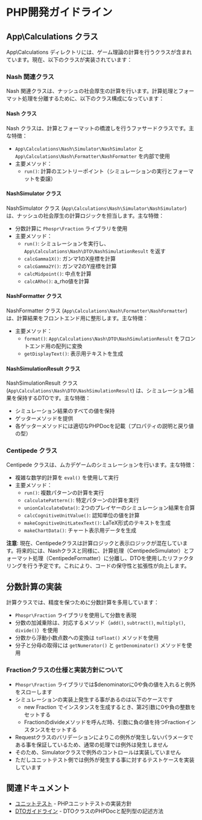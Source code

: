 # PHP開発ガイドライン

## App\Calculations クラス

App\Calculations ディレクトリには、ゲーム理論の計算を行うクラスが含まれています。現在、以下のクラスが実装されています：

### Nash 関連クラス

Nash 関連クラスは、ナッシュの社会厚生の計算を行います。計算処理とフォーマット処理を分離するために、以下のクラス構成になっています：

#### Nash クラス

Nash クラスは、計算とフォーマットの橋渡しを行うファサードクラスです。主な特徴：

- `App\Calculations\Nash\Simulator\NashSimulator` と `App\Calculations\Nash\Formatter\NashFormatter` を内部で使用
- 主要メソッド：
  - `run()`: 計算のエントリーポイント（シミュレーションの実行とフォーマットを委譲）

#### NashSimulator クラス

NashSimulator クラス (`App\Calculations\Nash\Simulator\NashSimulator`) は、ナッシュの社会厚生の計算ロジックを担当します。主な特徴：

- 分数計算に `Phospr\Fraction` ライブラリを使用
- 主要メソッド：
  - `run()`: シミュレーションを実行し、`App\Calculations\Nash\DTO\NashSimulationResult` を返す
  - `calcGamma1X()`: ガンマ1のX座標を計算
  - `calcGamma2Y()`: ガンマ2のY座標を計算
  - `calcMidpoint()`: 中点を計算
  - `calcARho()`: a_rho値を計算

#### NashFormatter クラス

NashFormatter クラス (`App\Calculations\Nash\Formatter\NashFormatter`) は、計算結果をフロントエンド用に整形します。主な特徴：

- 主要メソッド：
  - `format()`: `App\Calculations\Nash\DTO\NashSimulationResult` をフロントエンド用の配列に変換
  - `getDisplayText()`: 表示用テキストを生成

#### NashSimulationResult クラス

NashSimulationResult クラス (`App\Calculations\Nash\DTO\NashSimulationResult`) は、シミュレーション結果を保持するDTOです。主な特徴：

- シミュレーション結果のすべての値を保持
- ゲッターメソッドを提供
- 各ゲッターメソッドには適切なPHPDocを記載（プロパティの説明と戻り値の型）

### Centipede クラス

Centipede クラスは、ムカデゲームのシミュレーションを行います。主な特徴：

- 複雑な数学的計算を `eval()` を使用して実行
- 主要メソッド：
  - `run()`: 複数パターンの計算を実行
  - `calculatePattern()`: 特定パターンの計算を実行
  - `unionCalculateData()`: 2つのプレイヤーのシミュレーション結果を合算
  - `calcCognitiveUnitValue()`: 認知単位の値を計算
  - `makeCognitiveUnitLatexText()`: LaTeX形式のテキストを生成
  - `makeChartData()`: チャート表示用データを生成

**注意**: 現在、Centipedeクラスは計算ロジックと表示ロジックが混在しています。将来的には、Nashクラスと同様に、計算処理（CentipedeSimulator）とフォーマット処理（CentipedeFormatter）に分離し、DTOを使用したリファクタリングを行う予定です。これにより、コードの保守性と拡張性が向上します。

## 分数計算の実装

計算クラスでは、精度を保つために分数計算を多用しています：

- `Phospr\Fraction` ライブラリを使用して分数を表現
- 分数の加減乗除は、対応するメソッド（`add()`, `subtract()`, `multiply()`, `divide()`）を使用
- 分数から浮動小数点数への変換は `toFloat()` メソッドを使用
- 分子と分母の取得には `getNumerator()` と `getDenominator()` メソッドを使用

### Fractionクラスの仕様と実装方針について

- `Phospr\Fraction` ライブラリでは$denominatorに0や負の値を入れると例外をスローします
- シミュレーションの実装上発生する事があるのは以下のケースです
  - new Fraction でインスタンスを生成するとき、第2引数に0や負の整数をセットする
  - Fractionのdivideメソッドを呼んだ時、引数に負の値を持つFractionインスタンスをセットする
- Requestクラスのバリデーションによりこの例外が発生しないパラメータである事を保証しているため、通常の処理では例外は発生しません
- そのため、Simulatorクラスで例外のコントロールは実装していません
- ただしユニットテスト側では例外が発生する事に対するテストケースを実装しています

## 関連ドキュメント

- [ユニットテスト](testing/unit-tests.md) - PHPユニットテストの実装方針
- [DTOガイドライン](dto/dto-guidelines.md) - DTOクラスのPHPDocと配列型の記述方法